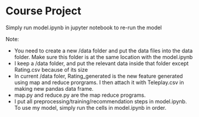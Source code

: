 # Course Project

Simply run model.ipynb in jupyter notebook to re-run the model

Note:
- You need to create a new /data folder and put the data files into the data folder. Make sure this folder is at the same location with the model.ipynb
- I keep a /data folder, and put the relevant data inside that folder except Rating.csv because of its size
- In current /data foler, Rating_generated is the new feature generated using map and reduce prorgrams. I then attach it with Teleplay.csv in making new pandas data frame.
- map.py and reduce.py are the map reduce programs.
- I put all preprocessing/training/recommendation steps in model.ipynb. To use my model, simply run the cells in model.ipynb in order.
